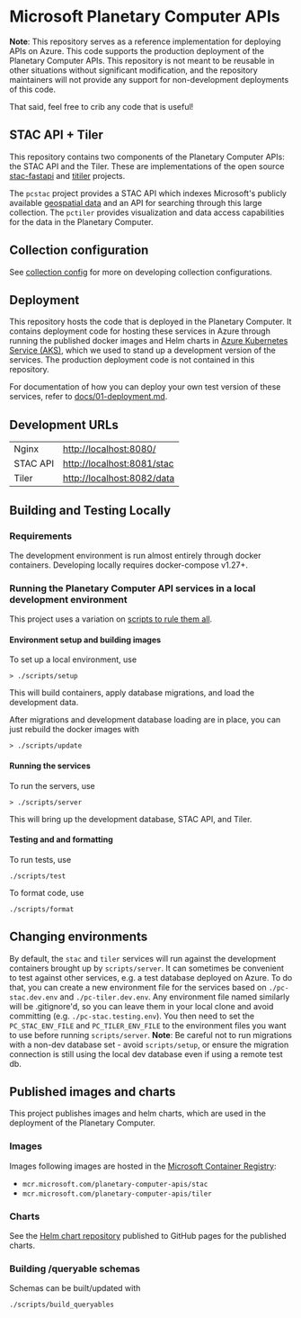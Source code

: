 # Microsoft Planetary Computer APIs

__Note__: This repository serves as a reference implementation for deploying APIs on Azure. This code supports the production deployment of the Planetary Computer APIs. This repository is not meant to be reusable in other situations without significant modification, and the repository maintainers will not provide any support for non-development deployments of this code.

That said, feel free to crib any code that is useful!

## STAC API + Tiler

This repository contains two components of the Planetary Computer APIs: the STAC API and the Tiler. These are implementations of the open source [stac-fastapi](https://github.com/stac-utils/stac-fastapi) and [titiler](https://github.com/developmentseed/titiler) projects.

The `pcstac` project provides a STAC API which indexes Microsoft's publicly available [geospatial data](https://planetarycomputer.microsoft.com/catalog) and an API for searching through this large collection.
The `pctiler` provides visualization and data access capabilities for the data in the Planetary Computer.

## Collection configuration

See [collection config](./docs/collection-config.md) for more on developing collection configurations.

## Deployment

This repository hosts the code that is deployed in the Planetary Computer. It contains deployment code for hosting these services in Azure through running the published docker images and Helm charts in [Azure Kubernetes Service (AKS)](https://azure.microsoft.com/en-us/services/kubernetes-service/), which we used to stand up a development version of the services. The production deployment code is not contained in this repository.

For documentation of how you can deploy your own test version of these services, refer to [docs/01-deployment.md](./docs/01-deployment.md).

## Development URLs

|          |                              |
| -------- | ---------------------------- |
| Nginx    | <http://localhost:8080/>     |
| STAC API | <http://localhost:8081/stac> |
| Tiler    | <http://localhost:8082/data> |


## Building and Testing Locally

### Requirements

The development environment is run almost entirely through docker containers. Developing locally requires docker-compose v1.27+.

### Running the Planetary Computer API services in a local development environment

This project uses a variation on [scripts to rule them all](https://github.com/github/scripts-to-rule-them-all).

#### Environment setup and building images

To set up a local environment, use

```
> ./scripts/setup
```

This will build containers, apply database migrations, and load the development data.

After migrations and development database loading are in place, you can just rebuild the docker images with

```
> ./scripts/update
```

#### Running the services

To run the servers, use

```
> ./scripts/server
```

This will bring up the development database, STAC API, and Tiler.

#### Testing and and formatting

To run tests, use

```
./scripts/test
```

To format code, use

```
./scripts/format
```

## Changing environments

By default, the `stac` and `tiler` services will run against the development containers brought up by `scripts/server`.
It can sometimes be convenient to test against other services, e.g. a test database deployed on Azure.
To do that, you can create a new environment file for the services based on `./pc-stac.dev.env` and `./pc-tiler.dev.env`.
Any environment file named similarly will be .gitignore'd, so you can leave them in your local clone and avoid
committing (e.g. `./pc-stac.testing.env`). You then need to set the `PC_STAC_ENV_FILE` and `PC_TILER_ENV_FILE` to the
environment files you want to use before running `scripts/server`. __Note__: Be careful not to run migrations
with a non-dev database set - avoid `scripts/setup`, or ensure the migration connection is still using the local
dev database even if using a remote test db.

## Published images and charts

This project publishes images and helm charts, which are used in the deployment of the Planetary Computer.

### Images

Images following images are hosted in the [Microsoft Container Registry](https://github.com/microsoft/ContainerRegistry):

- `mcr.microsoft.com/planetary-computer-apis/stac`
- `mcr.microsoft.com/planetary-computer-apis/tiler`

### Charts

See the [Helm chart repository](https://microsoft.github.io/planetary-computer-apis) published to GitHub pages for the published charts.

### Building /queryable schemas

Schemas can be built/updated with

```
./scripts/build_queryables
```
